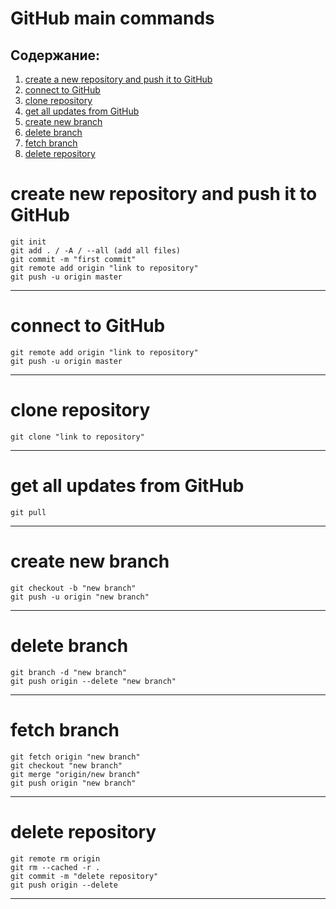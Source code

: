 # GitHub main commands

## Содержание:

1. [create a new repository and push it to GitHub](#create-new-repository-and-push-it-to-GitHub)
2. [connect to GitHub](#connect-to-GitHub)
3. [clone repository](#clone-repository)
4. [get all updates from GitHub](#get-all-updates-from-GitHub)
5. [create new branch](#create-new-branch)
6. [delete branch](#delete-branch)
7. [fetch branch](#fetch-branch)
8. [delete repository](#delete-repository)

# create new repository and push it to GitHub

    git init
    git add . / -A / --all (add all files)
    git commit -m "first commit"
    git remote add origin "link to repository"
    git push -u origin master

---

# connect to GitHub

    git remote add origin "link to repository"
    git push -u origin master

---

# clone repository

    git clone "link to repository"

---

# get all updates from GitHub

    git pull

---

# create new branch

    git checkout -b "new branch"
    git push -u origin "new branch"

---

# delete branch

    git branch -d "new branch"
    git push origin --delete "new branch"

--- 

# fetch branch

    git fetch origin "new branch"
    git checkout "new branch"
    git merge "origin/new branch"
    git push origin "new branch"

---

# delete repository

    git remote rm origin
    git rm --cached -r .
    git commit -m "delete repository"
    git push origin --delete

---

[//]: # (# cancel initial commit)

[//]: # (    git reset --hard HEAD~1)

[//]: # (    git push origin --force)




